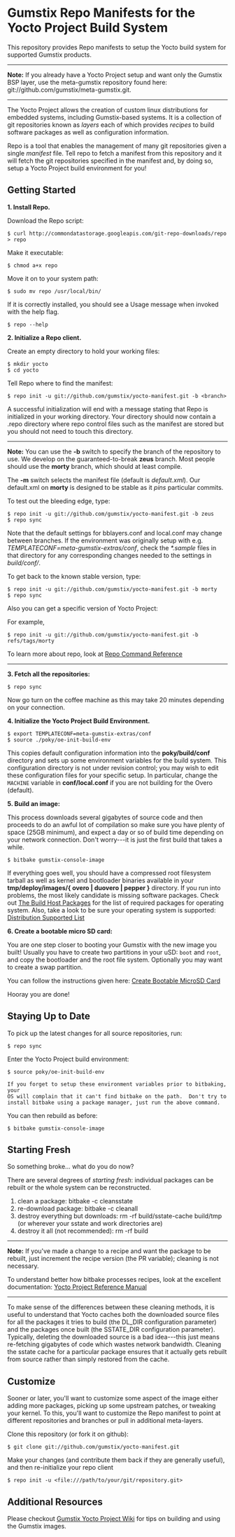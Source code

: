 Gumstix Repo Manifests for the Yocto Project Build System
=============================================
This repository provides Repo manifests to setup the Yocto build system for 
supported Gumstix products.

***
**Note:**
If you already have a Yocto Project setup and want only the Gumstix BSP layer, 
use the meta-gumstix repository found here: 
git://github.com/gumstix/meta-gumstix.git.
***

The Yocto Project allows the creation of custom linux distributions for embedded
systems, including Gumstix-based systems.  It is a collection of git
repositories known as *layers* each of which provides *recipes* to build
software packages as well as configuration information.

Repo is a tool that enables the management of many git repositories given a 
single *manifest* file.  Tell repo to fetch a manifest from this repository and
it will fetch the git repositories specified in the manifest and, by doing so,
setup a Yocto Project build environment for you!

Getting Started
---------------
**1.  Install Repo.**

Download the Repo script:

    $ curl http://commondatastorage.googleapis.com/git-repo-downloads/repo > repo

Make it executable:

    $ chmod a+x repo

Move it on to your system path:

    $ sudo mv repo /usr/local/bin/

If it is correctly installed, you should see a Usage message when invoked
with the help flag.

    $ repo --help

**2.  Initialize a Repo client.**

Create an empty directory to hold your working files:

    $ mkdir yocto
    $ cd yocto

Tell Repo where to find the manifest:

    $ repo init -u git://github.com/gumstix/yocto-manifest.git -b <branch>

A successful initialization will end with a message stating that Repo is
initialized in your working directory. Your directory should now
contain a .repo directory where repo control files such as the manifest are
stored but you should not need to touch this directory.

***
**Note:**
You can use the **-b** switch to specify the branch of the repository
to use.  We develop on the guaranteed-to-break **zeus** branch.  Most people should use
the **morty** branch, which should at least compile.

The **-m** switch selects the manifest file (default is *default.xml*).
Our default.xml on **morty** is designed to be stable as it *pins*
particular commits.

To test out the bleeding edge, type:

    $ repo init -u git://github.com/gumstix/yocto-manifest.git -b zeus
    $ repo sync

Note that the default settings for bblayers.conf and local.conf may change
between branches.  If the environment was originally setup with e.g.
_TEMPLATECONF=meta-gumstix-extras/conf_, check the _*.sample_ files in that
directory for any corresponding changes needed to the settings in
 _build/conf/_.

To get back to the known stable version, type:

    $ repo init -u git://github.com/gumstix/yocto-manifest.git -b morty
    $ repo sync

Also you can get a specific version of Yocto Project:

For example,

    $ repo init -u git://github.com/gumstix/yocto-manifest.git -b refs/tags/morty
    
To learn more about repo, look at [Repo Command Reference](https://source.android.com/source/using-repo "Using repo")
***

**3.  Fetch all the repositories:**

    $ repo sync

Now go turn on the coffee machine as this may take 20 minutes depending on
your connection.

**4.  Initialize the Yocto Project Build Environment.**

    $ export TEMPLATECONF=meta-gumstix-extras/conf 
    $ source ./poky/oe-init-build-env

This copies default configuration information into the **poky/build/conf**
directory and sets up some environment variables for the build system.  This configuration
directory is not under revision control; you may wish to edit these configuration
files for your specific setup. In particular, change the `MACHINE` variable in **conf/local.conf** if you are
not building for the Overo (default).

**5.  Build an image:**

This process downloads several gigabytes of source code and then proceeds to
do an awful lot of compilation so make sure you have plenty of space (25GB
minimum), and expect a day or so of build time depending on your network
connection.  Don't worry---it is just the first build that takes a while.

    $ bitbake gumstix-console-image

If everything goes well, you should have a compressed root filesystem
tarball as well as kernel and bootloader binaries available in your
**tmp/deploy/images/{ overo | duovero | pepper }** directory.  If you run into problems, the most likely
candidate is missing software packages.  Check out
[The Build Host Packages](http://www.yoctoproject.org/docs/current/yocto-project-qs/yocto-project-qs.html#resources "Yocto quick start guide")
for the list of required packages for operating system. Also, take
a look to be sure your operating system is supported:
[Distribution Supported List](https://wiki.yoctoproject.org/wiki/Distribution_Support "Yocto wiki")


**6. Create a bootable micro SD card:**

You are one step closer to booting your Gumstix with the new image you built! 
Usually you have to create two partitions in your uSD: `boot` and `root`, and copy the bootloader and the root file system.
Optionally you may want to create a swap partition.

You can follow the instructions given here:
    [Create Bootable MicroSD Card](https://www.gumstix.com/support/getting-started/create-bootable-microsd-card/ "Create Card")

Hooray you are done!

Staying Up to Date
------------------
To pick up the latest changes for all source repositories, run:

    $ repo sync

Enter the Yocto Project build environment:

    $ source poky/oe-init-build-env

    If you forget to setup these environment variables prior to bitbaking, your 
    OS will complain that it can't find bitbake on the path.  Don't try to
    install bitbake using a package manager, just run the above command.

You can then rebuild as before:

    $ bitbake gumstix-console-image

Starting Fresh
-------------------
So something broke... what do you do now?

There are several degrees of *starting fresh*: individual packages can be 
rebuilt or the whole system can be reconstructed.

 1. clean a package: bitbake <package-name> -c cleansstate
 2. re-download package: bitbake <package-name> -c cleanall
 3. destroy everything but downloads: rm -rf build/sstate-cache build/tmp (or wherever your sstate and work directories are)
 4. destroy it all (not recommended): rm -rf build

***
**Note:**
If you've made a change to a recipe and want the package to be rebuilt, just 
increment the recipe version (the PR variable); cleaning is not necessary.

To understand better how bitbake processes recipes, look at the excellent 
documentation:
[Yocto Project Reference Manual](http://www.yoctoproject.org/docs/current/poky-ref-manual/poky-ref-manual.html)
***

To make sense of the differences between these cleaning methods, it is useful to
 understand that Yocto caches both the downloaded source files for all the 
packages it tries to build (the DL_DIR configuration parameter) and the packages
once built (the SSTATE_DIR configuration parameter). Typically, deleting the
downloaded source is a bad idea---this just means re-fetching gigabytes of code
which wastes network bandwidth. Cleaning the sstate cache for a particular
package ensures that it actually gets rebuilt from source rather than simply
restored from the cache.

Customize
---------
Sooner or later, you'll want to customize some aspect of the image either adding
 more packages, picking up some upstream patches, or tweaking your kernel. To
this, you'll want to customize the Repo manifest to point at different
repositories and branches or pull in additional meta-layers.

Clone this repository (or fork it on github):

    $ git clone git://github.com/gumstix/yocto-manifest.git

Make your changes (and contribute them back if they are generally useful), and
then re-initialize your repo client

    $ repo init -u <file:///path/to/your/git/repository.git>


Additional Resources
--------------------
Please checkout [Gumstix Yocto Project Wiki](https://github.com/gumstix/yocto-manifest/wiki) for tips on building and using the Gumstix images.
